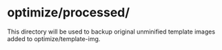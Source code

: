 # optimize/processed/
This directory will be used to backup original unminified template images added to optimize/template-img.
